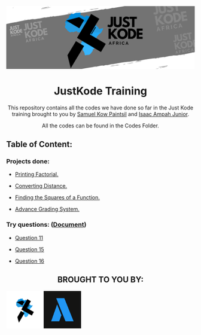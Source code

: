 <img src="./files/JUST KODE.png">

<h1 align="center"> JustKode Training </h1>

<p align=center>This repository contains all the codes we have done so far in the Just Kode training brought to you by <a href="https://github.com/Sami64">Samuel Kow Paintsil</a> and <a href="https://github.com/isaacampah222">Isaac Ampah Junior</a>.</p>

<p align=center>All the codes can be found in the <a>Codes Folder</a>.</p>

<h2>Table of Content:</h2>

<h3> Projects done: </h3>

- <a href="./codes/Printing out factorial of a number.cpp">Printing Factorial.</a>

- <a href="./codes/converting distance.cpp">Converting Distance.</a>

- <a href="./codes/finding the zero of a function f(x) using the Newton-Raphson method.cpp">Finding the Squares of a Function.</a>

- <a href="./codes/advance grading system.cpp">Advance Grading System.</a>

<h3>Try questions: (<a href="./codes/class work/TryQuestions.doc">Document</a>)</h3>

- <a href="./codes/class work/question 11.cpp">Question 11</a>

- <a href="./codes/class work/question 15.cpp">Question 15</a>

- <a href="./codes/class work/question 16.cpp">Question 16</a>

<h2 align=center>BROUGHT TO YOU BY:</h2>
<img align="left" src="./files/logo dark.png" width="100px" height="100px" alt="Just Kode logo"> 
<img align="left" src="./files/Arclapain-Logo_Dark.png" width="100px" height="100px" alt="Arclapain logo">
